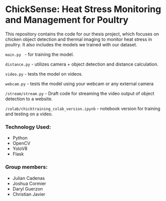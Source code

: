 # ChickSense: Heat Stress Monitoring and Management for Poultry

This repository contains the code for our thesis project, which focuses on chicken object detection and thermal imaging to monitor heat stress in poultry. It also includes the models we trained with our dataset.

```main.py ``` - for training the model.

```distance.py``` - utilizes camera + object detection and distance calculation.

```video.py``` - tests the model on videos.

```webcam.py``` - tests the model using your webcam or any external camera

```/stream/stream.py``` - Draft code for streaming the video output of object detection to a website.

```/colab/chicktraining_colab_version.ipynb``` - notebook version for training and testing on a video. 

### Technology Used:
- Python
- OpenCV
- YoloV8
- Flask

### Group members:
- Julian Cadenas
- Joshua Cormier
- Daryl Guerzon
- Christian Javier